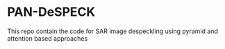 # PAN-DeSPECK
This repo contain the code for SAR image despeckling using pyramid and attention based approaches
